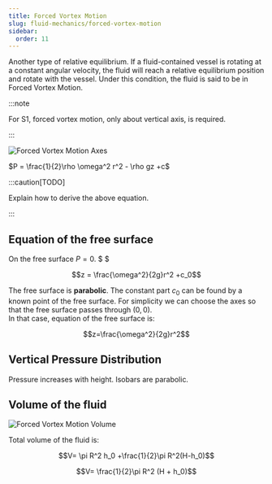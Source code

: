 ```yaml
---
title: Forced Vortex Motion
slug: fluid-mechanics/forced-vortex-motion
sidebar:
  order: 11
---
```


Another type of relative equilibrium. If a fluid-contained vessel is rotating at
a constant angular velocity, the fluid will reach a relative equilibrium
position and rotate with the vessel. Under this condition, the fluid is said to
be in Forced Vortex Motion.

:::note

For S1, forced vortex motion, only about vertical axis, is required.

:::

![Forced Vortex Motion Axes](/fluids/forced-vortex-motion.jpg)

$P = \frac{1}{2}\rho \omega^2 r^2 - \rho gz +c$

:::caution[TODO]

Explain how to derive the above equation.

:::

## Equation of the free surface

On the free surface $P=0$. $ $

```math
z = \frac{\omega^2}{2g}r^2  +c_0
```

The free surface is **parabolic**. The constant part $c_0$ can be found by a
known point of the free surface. For simplicity we can choose the axes so that
the free surface passes through $(0,0)$.  
In that case, equation of the free surface is:

```math
z=\frac{\omega^2}{2g}r^2
```

## Vertical Pressure Distribution

Pressure increases with height. Isobars are parabolic.

## Volume of the fluid

![Forced Vortex Motion Volume](/fluids/forced-vortex-motion-volume.jpg)

Total volume of the fluid is:

```math
V=
\pi R^2 h_0
+\frac{1}{2}\pi R^2(H-h_0)
```

```math
V=
\frac{1}{2}\pi R^2 (H + h_0)
```

